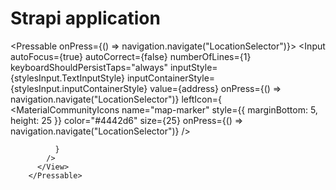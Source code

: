 # Strapi application
<Pressable onPress={() => navigation.navigate("LocationSelector")}>
          <View pointerEvents="none">
            <Input
              autoFocus={true}
              autoCorrect={false}
              numberOfLines={1}
              keyboardShouldPersistTaps="always"
              inputStyle={stylesInput.TextInputStyle}
              inputContainerStyle={stylesInput.inputContainerStyle}
              value={address}
              onPress={() => navigation.navigate("LocationSelector")}
              leftIcon={
                <MaterialCommunityIcons
                  name="map-marker"
                  style={{ marginBottom: 5, height: 25 }}
                  color="#4442d6"
                  size={25}
                  onPress={() => navigation.navigate("LocationSelector")}
                />

              }
            />
          </View>
        </Pressable>

